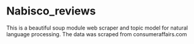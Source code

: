 # Nabisco_reviews
This is a beautiful soup module web scraper and topic model for natural language processing.
The data was scraped from consumeraffairs.com
